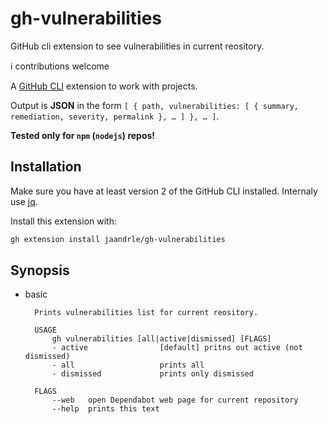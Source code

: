 # gh-vulnerabilities
GitHub cli extension to see vulnerabilities in current reository.

ℹ️ contributions welcome

A [GitHub CLI](https://cli.github.com/) extension to work with projects.

Output is **JSON** in the form `[ { path, vulnerabilities: [ { summary, remediation, severity, permalink }, … ] }, … ]`.

**Tested only for `npm` (`nodejs`) repos!**

## Installation

Make sure you have at least version 2 of the GitHub CLI installed. Internaly use [jq](https://stedolan.github.io/jq/).

Install this extension with:
```bash
gh extension install jaandrle/gh-vulnerabilities
```

## Synopsis
- basic
  ```text
    Prints vulnerabilities list for current reository.

    USAGE
        gh vulnerabilities [all|active|dismissed] [FLAGS]
        - active                [default] pritns out active (not dismissed)
        - all                   prints all
        - dismissed             prints only dismissed

    FLAGS
        --web   open Dependabot web page for current repository
        --help  prints this text
  ```
